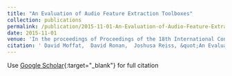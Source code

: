 ```yaml
---
title: "An Evaluation of Audio Feature Extraction Toolboxes"
collection: publications
permalink: /publication/2015-11-01-An-Evaluation-of-Audio-Feature-Extraction-Toolboxes
date: 2015-11-01
venue: 'In the proceedings of Proceedings of the 18th International Conference on Digital Audio Effects (DAFx-15)'
citation: ' David Moffat,  David Ronan,  Joshusa Reiss, &quot;An Evaluation of Audio Feature Extraction Toolboxes.&quot; In the proceedings of Proceedings of the 18th International Conference on Digital Audio Effects (DAFx-15), 2015.'
---
```

Use [Google Scholar](https://scholar.google.com/scholar?q=An+Evaluation+of+Audio+Feature+Extraction+Toolboxes){:target="_blank"} for full citation